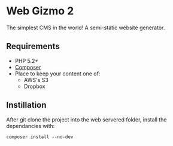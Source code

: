 # Web Gizmo 2

The simplest CMS in the world! A semi-static website generator.

## Requirements

- PHP 5.2+
- [Composer](https://getcomposer.org/)
- Place to keep your content one of:
    - AWS's S3
    - Dropbox

## Instillation

After git clone the project into the web servered folder, install the dependancies with:

    composer install --no-dev

